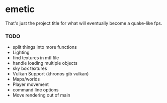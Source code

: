 # emetic
That's just the project title for what will eventually become a quake-like fps.

### TODO
* split things into more functions
* Lighting
* find textures in mtl file
* handle loading multiple objects
* sky box textures
* Vulkan Support (khronos gib vulkan)
* Maps/worlds
* Player movement
* command line options
* Move rendering out of main
